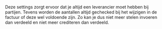 Deze settings zorgt ervoor dat je altijd een leverancier moet hebben bij partijen. Tevens worden de aantallen altijd gechecked bij het wijzigen in de factuur of deze wel voldoende zijn. Zo kan je dus niet meer stelen invoeren dan verdeeld en niet meer crediteren dan verdeeld.